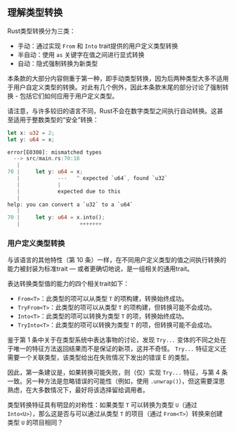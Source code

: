 ## 理解类型转换

Rust类型转换分为三类：

* 手动：通过实现 `From` 和 `Into` trait提供的用户定义类型转换
* 半自动：使用 `as` 关键字在值之间进行显式转换
* 自动：隐式强制转换为新类型

本条款的大部分内容侧重于第一种，即手动类型转换，因为后两种类型大多不适用于用户自定义类型的转换。对此有几个例外，因此本条款末尾的部分讨论了强制转换 - 包括它们如何应用于用户定义类型。

请注意，与许多较旧的语言不同，Rust不会在数字类型之间执行自动转换。这甚至适用于整数类型的“安全”转换：

```rust
let x: u32 = 2;
let y: u64 = x;
```

```rust
error[E0308]: mismatched types
  --> src/main.rs:70:18
   |
70 |     let y: u64 = x;
   |            ---   ^ expected `u64`, found `u32`
   |            |
   |            expected due to this
   |
help: you can convert a `u32` to a `u64`
   |
70 |     let y: u64 = x.into();
   |                   +++++++
```

### 用户定义类型转换

与该语言的其他特性（第 10 条）一样，在不同用户定义类型的值之间执行转换的能力被封装为标准trait — 或者更确切地说，是一组相关的通用trait。

表达转换类型值的能力的四个相关trait如下：

* `From<T>`：此类型的项可以从类型 `T` 的项构建，转换始终成功。
* `TryFrom<T>`：此类型的项可以从类型 `T` 的项构建，但转换可能不会成功。
* `Into<T>`：此类型的项可以转换为类型 `T` 的项，转换始终成功。
* `TryInto<T>`：此类型的项可以转换为类型 `T` 的项，但转换可能不会成功。

鉴于第 1 条中关于在类型系统中表达事物的讨论，发现 `Try...` 变体的不同之处在于唯一的特征方法返回结果而不是保证的新项，这并不奇怪。 `Try...` 特征定义还需要一个关联类型，该类型给出在失败情况下发出的错误 E 的类型。

因此，第一条建议是，如果转换可能失败，则（仅）实现 `Try...` 特征，与第 4 条一致。另一种方法是忽略错误的可能性（例如，使用 `.unwrap()`），但这需要深思熟虑，在大多数情况下，最好将该选择留给调用者。

类型转换特征具有明显的对称性：如果类型 `T` 可以转换为类型 `U`（通过 `Into<U>`），那么这是否与可以通过从类型 `T` 的项目（通过 `From<T>`）转换来创建类型 `U` 的项目相同？

